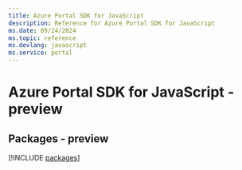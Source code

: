 ```yaml
---
title: Azure Portal SDK for JavaScript
description: Reference for Azure Portal SDK for JavaScript
ms.date: 09/24/2024
ms.topic: reference
ms.devlang: javascript
ms.service: portal
---
```

# Azure Portal SDK for JavaScript - preview
## Packages - preview
[!INCLUDE [packages](portal-index.md)]